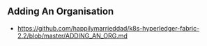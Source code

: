 
## Adding An Organisation
- https://github.com/happilymarrieddad/k8s-hyperledger-fabric-2.2/blob/master/ADDING_AN_ORG.md

